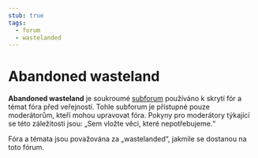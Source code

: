 ```yaml
---
stub: true
tags:
  - forum
  - wastelanded
---
```


# Abandoned wasteland

**Abandoned wasteland** je soukroumé [subforum](https://osu.ppy.sh/community/forums)<!-- TODO --> používáno k skrytí fór <!-- TODO: link -->a témat fóra<!-- TODO: link --> před veřejností. Tohle subforum je přístupné pouze moderátorům<!-- TODO: link -->, kteří mohou upravovat fóra. Pokyny pro moderátory týkající se této záležitosti jsou: „Sem vložte věci, které nepotřebujeme.“

Fóra a témata jsou považována za „wastelanded“, jakmile se dostanou na toto fórum.
